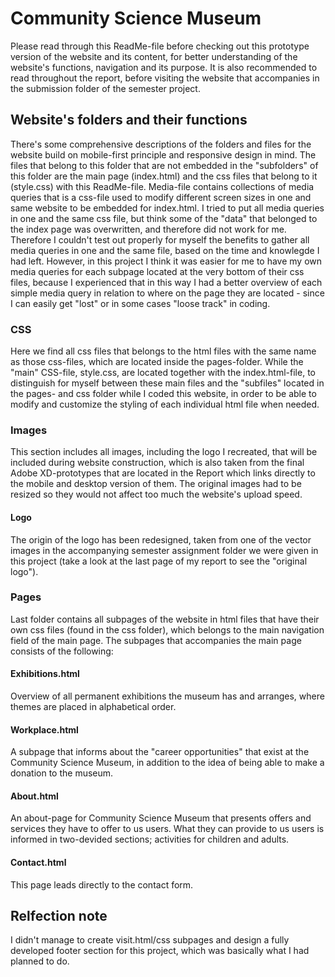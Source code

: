 # Community Science Museum
Please read through this ReadMe-file before checking out this prototype version of the website and its content, for better understanding of the website's functions, navigation and its purpose. It is also recommended to read throughout the report, before visiting the website that accompanies in the submission folder of the semester project.
## Website's folders and their functions
There's some comprehensive descriptions of the folders and files for the website build on mobile-first principle and responsive design in mind. The files that belong to this folder that are not embedded in the "subfolders" of this folder are the main page (index.html) and the css files that belong to it (style.css) with this ReadMe-file. Media-file contains collections of media queries that is a css-file used to modify different screen sizes in one and same website to be embedded for index.html.
I tried to put all media queries in one and the same css file, but think some of the "data" that belonged to the index page was overwritten, and therefore did not work for me. Therefore I couldn't test out properly for myself the benefits to gather all media queries in one and the same file, based on the time and knowlegde I had left.
However, in this project I think it was easier for me to have my own media queries for each subpage located at the very bottom of their css files, because I experienced that in this way I had a better overview of each simple media query in relation to where on the page they are located - since I can easily get "lost" or in some cases "loose track" in coding.
### CSS
Here we find all css files that belongs to the html files with the same name as those css-files, which are located inside the pages-folder. While the "main" CSS-file, style.css, are located together with the index.html-file, to distinguish for myself between these main files and the "subfiles" located in the pages- and css folder while I coded this website, in order to be able to modify and customize the styling of each individual html file when needed.
### Images
This section includes all images, including the logo I recreated, that will be included during website construction, which is also taken from the final Adobe XD-prototypes that are located in the Report which links directly to the mobile and desktop version of them. The original images had to be resized so they would not affect too much the website's upload speed. 
#### Logo
The origin of the logo has been redesigned, taken from one of the vector images in the accompanying semester assignment folder we were given in this project (take a look at the last page of my report to see the "original logo").  
### Pages
Last folder contains all subpages of the website in html files that have their own css files (found in the css folder), which belongs to the main navigation field of the main page. The subpages that accompanies the main page consists of the following:
#### Exhibitions.html
Overview of all permanent exhibitions the museum has and arranges, where themes are placed in alphabetical order.
#### Workplace.html
A subpage that informs about the "career opportunities" that exist at the Community Science Museum, in addition to the idea of being able to make a donation to the museum.
#### About.html
An about-page for Community Science Museum that presents offers and services they have to offer to us users. What they can provide to us users is informed in two-devided sections; activities for children and adults. 
#### Contact.html
This page leads directly to the contact form.
## Relfection note
I didn't manage to create visit.html/css subpages and design a fully developed footer section for this project, which was basically what I had planned to do.
